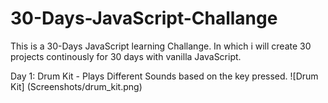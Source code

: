 # 30-Days-JavaScript-Challange
This is a 30-Days JavaScript learning Challange.
In which i will create 30 projects continously for 30 days with vanilla JavaScript.


Day 1: Drum Kit 
    - Plays Different Sounds based on the key pressed.
    ![Drum Kit] (Screenshots/drum_kit.png)
 